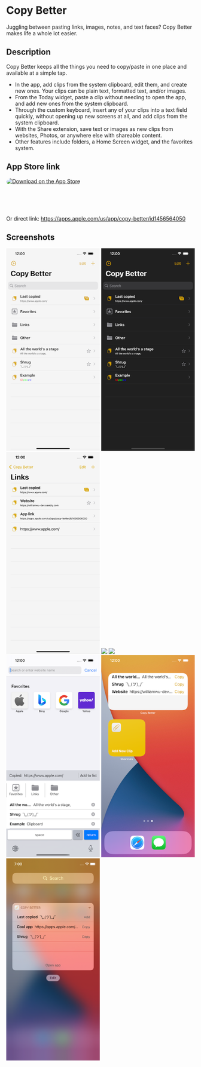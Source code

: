 # Copy Better

Juggling between pasting links, images, notes, and text faces? Copy Better makes life a whole lot easier.

## Description

Copy Better keeps all the things you need to copy/paste in one place and available at a simple tap.
- In the app, add clips from the system clipboard, edit them, and create new ones. Your clips can be plain text, formatted text, and/or images.
- From the Today widget, paste a clip without needing to open the app, and add new ones from the system clipboard.
- Through the custom keyboard, insert any of your clips into a text field quickly, without opening up new screens at all, and add clips from the system clipboard.
- With the Share extension, save text or images as new clips from websites, Photos, or anywhere else with shareable content.
- Other features include folders, a Home Screen widget, and the favorites system.

## App Store link

<a href="https://apps.apple.com/us/app/copy-better/id1456564050?itsct=apps_box_badge&amp;itscg=30200" style="display: inline-block; overflow: hidden; border-top-left-radius: 13px; border-top-right-radius: 13px; border-bottom-right-radius: 13px; border-bottom-left-radius: 13px; width: 250px; height: 83px;"><img src="https://tools.applemediaservices.com/api/badges/download-on-the-app-store/black/en-us?size=250x83&amp;releaseDate=1553644800&h=6a0b9b2a2a45c5bf287aeb5c58fce241" alt="Download on the App Store" style="border-top-left-radius: 13px; border-top-right-radius: 13px; border-bottom-right-radius: 13px; border-bottom-left-radius: 13px; width: 250px; height: 83px;"></a>

Or direct link: https://apps.apple.com/us/app/copy-better/id1456564050

## Screenshots

<img src="./screenshots/main.png" width="250">
<img src="./screenshots/main_dark.png" width="250">
<img src="./screenshots/folder.png" width="250">
<img src="./screenshots/clip1.png" width="250">
<img src="./screenshots/clip2.png" width="250">
<img src="./screenshots/keyboard.png" width="250">
<img src="./screenshots/widgets.png" width="250">
<img src="./screenshots/today_widget.png" width="250">
